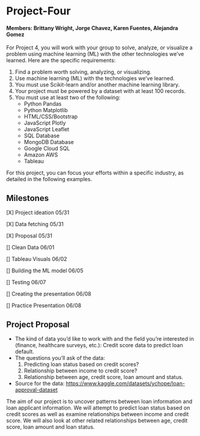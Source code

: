 # Project-Four
#### Members: Brittany Wright, Jorge Chavez, Karen Fuentes, Alejandra Gomez

For Project 4, you will work with your group to solve, analyze, or visualize a problem using machine learning (ML) with the other technologies we’ve learned. Here are the specific requirements:

1. Find a problem worth solving, analyzing, or visualizing.
2. Use machine learning (ML) with the technologies we’ve learned.
3. You must use Scikit-learn and/or another machine learning library.
4. Your project must be powered by a dataset with at least 100 records.
5. You must use at least two of the following:
    - Python Pandas
    - Python Matplotlib
    - HTML/CSS/Bootstrap
    - JavaScript Plotly
    - JavaScript Leaflet
    - SQL Database
    - MongoDB Database
    - Google Cloud SQL
    - Amazon AWS
    - Tableau

For this project, you can focus your efforts within a specific industry, as detailed in the following examples.

## Milestones
[X] Project ideation 05/31

[X] Data fetching 05/31

[X] Proposal 05/31

[] Clean Data 06/01

[] Tableau Visuals 06/02

[] Building the ML model 06/05

[] Testing 06/07

[] Creating the presentation 06/08

[] Practice Presentation 06/08

## Project Proposal
- The kind of data you’d like to work with and the field you’re interested in (finance, healthcare surveys, etc.): Credit score data to predict loan default.
- The questions you’ll ask of the data:
    1. Predicting loan status based on credit scores?
    2. Relationship between income to credit score?
    3. Relationship between age, credit score, loan amount and status.
- Source for the data: https://www.kaggle.com/datasets/ychope/loan-approval-dataset

The aim of our project is to uncover patterns between loan information and loan applicant information. We will attempt to predict loan status based on credit scores as well as examine relationships between income and credit score. We will also look at other related relationships between age, credit score, loan amount and loan status.
